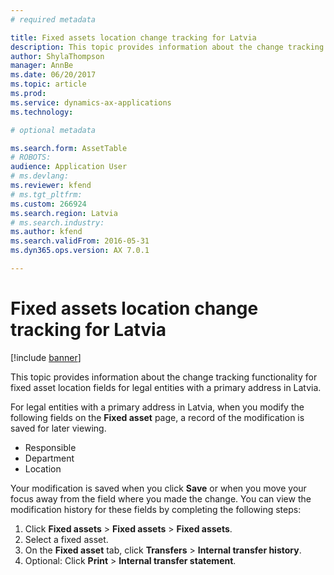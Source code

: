 ```yaml
---
# required metadata

title: Fixed assets location change tracking for Latvia
description: This topic provides information about the change tracking functionality for fixed asset location fields for legal entities with a primary address in Latvia.
author: ShylaThompson
manager: AnnBe
ms.date: 06/20/2017
ms.topic: article
ms.prod: 
ms.service: dynamics-ax-applications
ms.technology: 

# optional metadata

ms.search.form: AssetTable
# ROBOTS: 
audience: Application User
# ms.devlang: 
ms.reviewer: kfend
# ms.tgt_pltfrm: 
ms.custom: 266924
ms.search.region: Latvia
# ms.search.industry: 
ms.author: kfend
ms.search.validFrom: 2016-05-31
ms.dyn365.ops.version: AX 7.0.1

---
```


# Fixed assets location change tracking for Latvia

[!include [banner](../includes/banner.md)]

This topic provides information about the change tracking functionality for fixed asset location fields for legal entities with a primary address in Latvia.

For legal entities with a primary address in Latvia, when you modify the following fields on the **Fixed asset** page, a record of the modification is saved for later viewing.

-   Responsible
-   Department
-   Location

Your modification is saved when you click **Save** or when you move your focus away from the field where you made the change. You can view the modification history for these fields by completing the following steps:

1.  Click **Fixed assets** &gt; **Fixed assets** &gt; **Fixed assets**.
2.  Select a fixed asset.
3.  On the **Fixed asset** tab, click **Transfers** &gt; **Internal transfer history**.
4.  Optional: Click **Print** &gt; **Internal transfer statement**.




